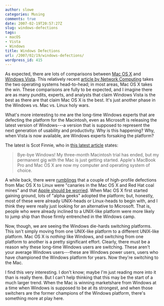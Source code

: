 ```yaml
---
author: slowe
categories: Musing
comments: true
date: 2007-02-19T20:57:27Z
slug: windows-defections
tags:
- macOS
- Vista
- Windows
title: Windows Defections
url: /2007/02/19/windows-defections/
wordpress_id: 415
---
```


As expected, there are lots of comparisons between [Mac OS X](http://www.apple.com/macosx/) and [Windows Vista](http://www.microsoft.com/vista/). This relatively recent [article by Network Computing](http://www.networkcomputing.com/channels/storageandservers/showArticle.jhtml?articleID=196801857) takes the two operating systems head-to-head; in most areas, Mac OS X takes the win. These comparisons are fully to be expected, and I imagine there are as many pundits, experts, and analysts that claim Windows Vista is the best as there are that claim Mac OS X is the best. It's just another phase in the Windows vs. Mac vs. Linux holy wars.

What's more interesting to me are the long-time Windows experts that are defecting the platform for the Macintosh, even as Microsoft is releasing the latest version of Windows---a version that is supposed to represent the next generation of usability and productivity. Why is this happening? Why, when Vista is now available, are Windows experts forsaking the platform?

The latest is Scot Finnie, who in [this latest article](http://www.computerworld.com/action/article.do?command=viewArticleBasic&articleId=9010759&intsrc=hm_ts_head) states:

>Bye-bye Windows! My three-month Macintosh trial has ended, but my permanent gig with the Mac is just getting started. Apple's MacBook Pro and Mac OS X are now my computer and operating system of choice.

A while back, there were [rumblings](http://radar.oreilly.com/archives/2006/06/ubuntu_linux_a_threat_to_mac_o.html) that a couple of high-profile defections from Mac OS X to Linux were "canaries in the Mac OS X and Red Hat coal mines" and that [Apple should be worried](http://www.kottke.org/remainder/06/06/11361.html). When Mac OS X first started gaining ground, lots of "alpha geeks" adopted the platform; but, honestly, most of these were already UNIX-heads or Linux-heads to begin with, and I think they were really just looking for an alternative to Microsoft. That is, people who were already inclined to a UNIX-like platform were more likely to jump ship than those firmly entrenched in the Windows camp.

Now, though, we are seeing the Windows die-hards switching platforms. This isn't simply moving from one UNIX-like platform to a different UNIX-like platform. Mac OS X is _nothing_ like Windows, and switching from one platform to another is a pretty significant effort. Clearly, there must be a reason why these long-time Windows users are switching. These aren't your average Windows users---these are Windows power users, users who have championed the Windows platform for years. Now they're switching to the Mac.

I find this very interesting. I don't know; maybe I'm just reading more into it than is really there. But I can't help thinking that this may be the start of a much larger trend. When the Mac is winning marketshare from Windows at a time when Windows is supposed to be at its strongest, and when those switchers are the former champions of the Windows platform, there's something more at play here.
